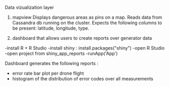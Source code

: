 Data vizualization layer

1. mapview 
Displays dangerous areas as pins on a map.
Reads data from Cassandra db running on the cluster.
Expects the following columns to be present: latitude, longitude, type.

2. dashboard that allows users to create reports over generator data

-install R + R Studio
-install shiny : install.packages("shiny")
-open R Studio
-open project from shiny_app_reports
-runApp('App')

Dashboard generates the following reports :
- error rate bar plot per drone flight
- histogram of the distribution of error codes over all measurements

